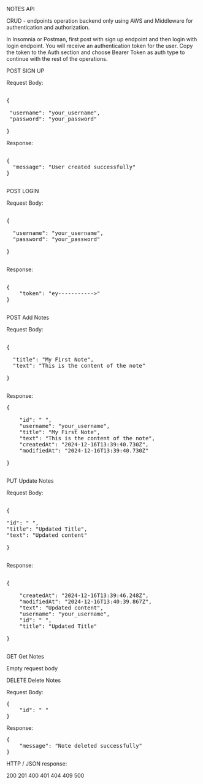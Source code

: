 NOTES API

CRUD - endpoints operation backend only 
using AWS and Middleware for authentication and authorization.

In Insomnia or Postman, first post with sign up endpoint and then login with login endpoint. You will receive an authentication token for the user. 
Copy the token to the Auth section and choose Bearer Token as auth type to continue with the rest of the operations.

POST SIGN UP 

Request Body:

<pre>

{
	
 "username": "your_username",
 "password": "your_password"
	
} 
</pre>



Response:

<pre>

{
  "message": "User created successfully"	
}

</pre>

POST LOGIN

Request Body:

<pre>

{
	
  "username": "your_username",
  "password": "your_password"
	
}

</pre>

Response:

<pre>
	
{
	"token": "ey----------->"
}

</pre>

POST Add Notes

Request Body:

<pre>

{
	
  "title": "My First Note",
  "text": "This is the content of the note"
	
}

</pre>

Response:

<pre>
{
	
	"id": " ",
	"username": "your_username",
	"title": "My First Note",
	"text": "This is the content of the note",
	"createdAt": "2024-12-16T13:39:40.730Z",
	"modifiedAt": "2024-12-16T13:39:40.730Z"
	
}

</pre>

PUT Update Notes

Request Body:

<pre>
	
{ 

"id": "	", 
"title": "Updated Title", 
"text": "Updated content" 
	
}

</pre>

Response:

<pre>

{
	
	"createdAt": "2024-12-16T13:39:46.248Z",
	"modifiedAt": "2024-12-16T13:40:39.867Z",
	"text": "Updated content",
	"username": "your_username",
	"id": " ",
	"title": "Updated Title"
	
}

</pre>
	
GET Get Notes

Empty request body 


DELETE Delete Notes

Request Body:
<pre>
{ 
	"id": " "
}
</pre>

Response:
<pre>
{
	"message": "Note deleted successfully"
}
</pre>

HTTP / JSON response:

200 
201 
400
401 
404 
409 
500 


